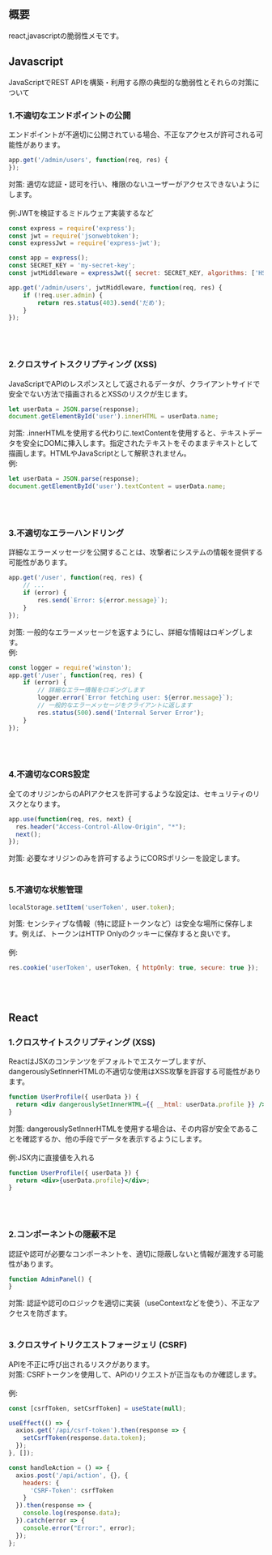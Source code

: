 ## 概要
react,javascriptの脆弱性メモです。<br>

## Javascript
JavaScriptでREST APIを構築・利用する際の典型的な脆弱性とそれらの対策について<br>
### 1.不適切なエンドポイントの公開
エンドポイントが不適切に公開されている場合、不正なアクセスが許可される可能性があります。
```js
app.get('/admin/users', function(req, res) {
});
```
対策: 適切な認証・認可を行い、権限のないユーザーがアクセスできないようにします。<br><br>
例:JWTを検証するミドルウェア実装するなど
```js
const express = require('express');
const jwt = require('jsonwebtoken');
const expressJwt = require('express-jwt');

const app = express();
const SECRET_KEY = 'my-secret-key';
const jwtMiddleware = expressJwt({ secret: SECRET_KEY, algorithms: ['HS256'] });

app.get('/admin/users', jwtMiddleware, function(req, res) {
    if (!req.user.admin) {
        return res.status(403).send('だめ');
    }
});
```
<br><br>


### 2.クロスサイトスクリプティング (XSS)
JavaScriptでAPIのレスポンスとして返されるデータが、クライアントサイドで安全でない方法で描画されるとXSSのリスクが生じます。
```js
let userData = JSON.parse(response);
document.getElementById('user').innerHTML = userData.name;
```
対策: .innerHTMLを使用する代わりに.textContentを使用すると、テキストデータを安全にDOMに挿入します。指定されたテキストをそのままテキストとして描画します。HTMLやJavaScriptとして解釈されません。<br>
例:
```js
let userData = JSON.parse(response);
document.getElementById('user').textContent = userData.name;
```
<br><br>

### 3.不適切なエラーハンドリング
詳細なエラーメッセージを公開することは、攻撃者にシステムの情報を提供する可能性があります。
```js
app.get('/user', function(req, res) {
    // ...
    if (error) {
        res.send(`Error: ${error.message}`);
    }
});
```
対策: 一般的なエラーメッセージを返すようにし、詳細な情報はロギングします。<br>
例:
```js
const logger = require('winston');
app.get('/user', function(req, res) {
    if (error) {
        // 詳細なエラー情報をロギングします
        logger.error(`Error fetching user: ${error.message}`);
        // 一般的なエラーメッセージをクライアントに返します
        res.status(500).send('Internal Server Error');
    }
});
```
<br><br>

### 4.不適切なCORS設定
全てのオリジンからのAPIアクセスを許可するような設定は、セキュリティのリスクとなります。
```js
app.use(function(req, res, next) {
  res.header("Access-Control-Allow-Origin", "*");
  next();
});
```
対策: 必要なオリジンのみを許可するようにCORSポリシーを設定します。<br><br>

### 5.不適切な状態管理
```jsx
localStorage.setItem('userToken', user.token);
```
対策: センシティブな情報（特に認証トークンなど）は安全な場所に保存します。例えば、トークンはHTTP Onlyのクッキーに保存すると良いです。<br><br>
例:
```js
res.cookie('userToken', userToken, { httpOnly: true, secure: true });
```
<br><br>

## React
### 1.クロスサイトスクリプティング (XSS)
ReactはJSXのコンテンツをデフォルトでエスケープしますが、dangerouslySetInnerHTMLの不適切な使用はXSS攻撃を許容する可能性があります。
```jsx
function UserProfile({ userData }) {
  return <div dangerouslySetInnerHTML={{ __html: userData.profile }} />;
}
```
対策: dangerouslySetInnerHTMLを使用する場合は、その内容が安全であることを確認するか、他の手段でデータを表示するようにします。<br><br>
例:JSX内に直接値を入れる
```jsx
function UserProfile({ userData }) {
  return <div>{userData.profile}</div>;
}

```
<br><br>

### 2.コンポーネントの隠蔽不足
認証や認可が必要なコンポーネントを、適切に隠蔽しないと情報が漏洩する可能性があります。
```jsx
function AdminPanel() {
}
```
対策: 認証や認可のロジックを適切に実装（useContextなどを使う）、不正なアクセスを防ぎます。<br><br>

### 3.クロスサイトリクエストフォージェリ (CSRF)
APIを不正に呼び出されるリスクがあります。<br>
対策: CSRFトークンを使用して、APIのリクエストが正当なものか確認します。<br><br>
例:
```js
const [csrfToken, setCsrfToken] = useState(null);

useEffect(() => {
  axios.get('/api/csrf-token').then(response => {
    setCsrfToken(response.data.token);
  });
}, []);

const handleAction = () => {
  axios.post('/api/action', {}, {
    headers: {
      'CSRF-Token': csrfToken
    }
  }).then(response => {
    console.log(response.data);
  }).catch(error => {
    console.error("Error:", error);
  });
};

```
<br><br>